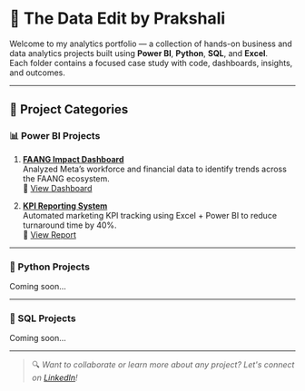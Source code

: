# 🧠 The Data Edit by Prakshali

Welcome to my analytics portfolio — a collection of hands-on business and data analytics projects built using **Power BI**, **Python**, **SQL**, and **Excel**.  
Each folder contains a focused case study with code, dashboards, insights, and outcomes.

---

## 📁 Project Categories

### 📊 Power BI Projects

1. **[FAANG Impact Dashboard](https://github.com/yourusername/faang-impact-dashboard)**  
   Analyzed Meta’s workforce and financial data to identify trends across the FAANG ecosystem.  
   🔗 [View Dashboard](#)  

2. **[KPI Reporting System](https://github.com/yourusername/kpi-reporting-system)**  
   Automated marketing KPI tracking using Excel + Power BI to reduce turnaround time by 40%.  
   🔗 [View Report](#)

---

### 🐍 Python Projects

Coming soon...

---

### 🧠 SQL Projects

Coming soon...

---

> 🔍 *Want to collaborate or learn more about any project? Let's connect on [LinkedIn](https://linkedin.com/in/prakshalishah)!*
